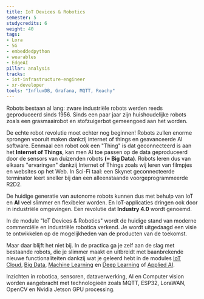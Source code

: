 ```yaml
---
title: IoT Devices & Robotics
semester: 5
studycredits: 6
weight: 40
tags:
- Lora
- 5G
- embeddedpython
- wearables
- EdgeAI
pillar: analysis
tracks:
- iot-infrastructure-engineer
- xr-developer
tools: "InfluxDB, Grafana, MQTT, Reachy"
---
```

Robots bestaan al lang: zware industriële robots werden reeds geproduceerd sinds 1956. Sinds een paar jaar zijn huishoudelijke robots zoals een grasmaairobot en stofzuigerbot gemeengoed aan het worden.

De echte robot revolutie moet echter nog beginnen! Robots zullen enorme sprongen vooruit maken dankzij internet of things en geavanceerde AI software. Eenmaal een robot ook een "Thing" is dat geconnecteerd is aan het **Internet of Things**, kan men AI toe passen op de data geproduceerd door de sensors van duizenden robots **(= Big Data)**. Robots leren dus van elkaars "ervaringen" dankzij Internet of Things zoals wij leren van filmpjes en websites op het Web. In Sci-Fi taal: een Skynet geconnecteerde terminator leert sneller bij dan een alleenstaande voorgeprogrammeerde R2D2.

De huidige generatie van autonome robots kunnen dus met behulp van IoT en **AI** veel slimmer en flexibeler worden. En IoT-applicaties dringen ook door in industriële omgevingen. Een revolutie dat **Industry 4.0** wordt genoemd.

In de module "IoT Devices & Robotics" wordt de huidige stand van moderne commerciële en industriële robotica verkend. Je wordt uitgedaagd een visie te ontwikkelen op de mogelijkheden van de producten van de toekomst.

Maar daar blijft het niet bij. In de practica ga je zelf aan de slag met bestaande robots, die je slimmer maakt en uitbreidt met baanbrekende nieuwe functionaliteiten dankzij wat je geleerd hebt in de modules [IoT Cloud](/programma/iot-cloud/), [Big Data](/programma/big-data/), [Machine Learning](/programma/machine-learning/) en [Deep Learning](/programma/deep-learning/) of [Applied AI](/programma/applied-ai).

Inzichten in robotica, sensoren, dataverwerking, AI en Computer vision worden aangebracht met technologieën zoals MQTT, ESP32, LoraWAN, OpenCV en Nvidia Jetson GPU processing.